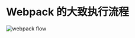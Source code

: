 # Webpack 的大致执行流程

![webpack flow](https://cdn.jsdelivr.net/gh/mopig/oss@master/uPic/202103/j756bu.jpg)

